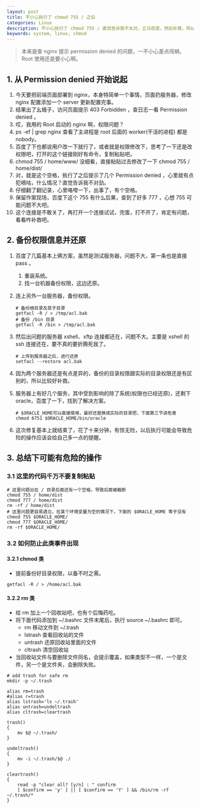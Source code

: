 ```yaml
---
layout: post
title: 不小心执行了 chmod 755 / 之后
categories: Linux
description: 不小心执行了 chmod 755 / 直觉告诉我不太对，立马百度，然后补救，所以省了很多事
keywords: system, linux, chmod
---
```


> 本来是查 nginx 提示 permission denied 的问题，一不小心差点闯祸，Root 使用还是要小心啊。

## 1. 从 Permission denied 开始说起

1. 今天要把前端页面部署到 nginx，本身特简单一个事情，页面扔服务器，修改 nginx 配置添加一个 server 更新配置完事。
2. 结果出了幺蛾子，访问页面提示 403 Forbidden ，查日志一看 Permission denied 。
3. 哎，我用的 Root 启动的 nginx 啊，权限问题？
4. ps -ef | grep nginx 查看了主进程是 root 后面的 worker(干活的进程) 都是 nobody。
5. 百度了下也都说用户改一下就行了，或者就是权限修改下，思考了一下还是改权限吧，打开的这个链接刚好有命令，复制粘贴吧。
6. chmod 755 / home/www/ 没细看，直接粘贴过去修改了一下 chmod 755 / home/dist/
7. 对，就是这个空格，执行了之后提示了几个 Permission denied ，心里就有点犯嘀咕，什么情况？直觉告诉我不对劲。
8. 仔细翻了翻记录，心里咯噔一下，出事了，有个空格。
9. 保留作案现场，百度下这个 755 有什么后果，查到了好多 777 ，心想 755 可能问题不大吧。
10. 这个连接是不敢关了，再打开一个连接试试，完蛋，打不开了，肯定有问题，看看咋补救吧。

## 2. 备份权限信息并还原

1. 百度了几篇基本上俩方案，虽然是测试服务器，问题不大，第一条也是直接 pass 。

   1. 重装系统。
   2. 找一台机器备份权限，这边还原。

2. 连上另外一台服务器，备份权限。

   ```shell
   # 备份根目录及其子目录
   getfacl -R / > /tmp/acl.bak
   # 备份 /bin 目录
   getfacl -R /bin > /tmp/acl.bak
   ```

   

3. 然后出问题的服务器 xshell、xftp 连接都还在，问题不大。主要是 xshell 的 ssh 连接还在，要不真的要折腾死我了。

   ```shell
   # 上传到服务器之后，进行还原
   setfacl --restore acl.bak
   ```

   

4. 因为两个服务器还是有点差异的，备份的目录权限跟实际的目录权限还是有区别的，所以比较好补救。

5. 服务器上有好几个服务，其中受到影响的除了系统(权限也已经还原)，还剩下 oracle，百度了一下，找到了解决方案。

   ```shell
   # $ORACLE_HOME可以直接使用，最好还是换成实际的目录把，下面第三节讲危害
   chmod 6751 $ORACLE_HOME/bin/oracle
   ```

   

6. 这次修复基本上就结束了，花了十来分钟，有惊无险，以后执行可能会导致危险的操作应该会给自己多一点的提醒。

## 3. 总结下可能有危险的操作

### 3.1 这里的代码千万不要复制粘贴

```shell
# 这里问题出在 / 目录后面还有一个空格，导致后面被截断
chmod 755 / home/dist
chmod 777 / home/dist
rm -rf / home/dist
# 这里问题更容易遇见，在某个环境变量为空的情况下，下面的 $ORACLE_HOME 等于没有
chmod 755 $ORACLE_HOME/
chmod 777 $ORACLE_HOME/
rm -rf $ORACLE_HOME/
```



### 3.2 如何防止此类事件出现

#### 3.2.1 chmod 类

- 提前备份好目录权限，以备不时之需。

```shell
getfacl -R / > /home/acl.bak
```



#### 3.2.2 rm 类

- 给 rm 加上一个回收站吧，也有个后悔药吃。
- 将下面代码添加到 ~/.bashrc 文件末尾后，执行 source ~/.bashrc 即可。
  - rm 移动文件到 ~/.trash
  - lstrash 查看回收站的文件
  - untrash 还原回收站里面的文件
  - cltrash 清空回收站
- 当回收站文件与要删除文件同名，会提示覆盖，如果类型不一样，一个是文件，另一个是文件夹，会删除失败。

```shell
# add trash for safe rm
mkdir -p ~/.trash

alias rm=trash
#alias r=trash
alias lstrash='ls ~/.trash'
alias untrash=undeltrash
alias cltrash=cleartrash

trash()
{
    mv $@ ~/.trash/
}

undeltrash()
{
    mv -i ~/.trash/$@ ./
}

cleartrash()
{
    read -p "clear all? [y/n] : " confirm
    [ $confirm == 'y' ] || [ $confirm == 'Y' ] && /bin/rm -rf ~/.trash/*
}
```



